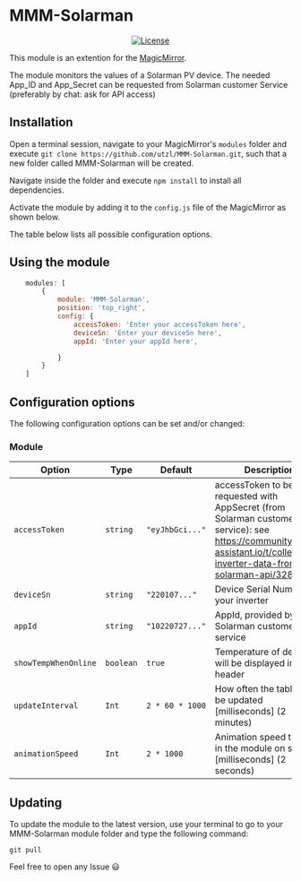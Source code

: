 # MMM-Solarman

<p style="text-align: center">
    <a href="https://choosealicense.com/licenses/mit"><img src="https://img.shields.io/badge/license-MIT-green.svg" alt="License"></a>
</p>

This module is an extention for the [MagicMirror](https://github.com/MichMich/MagicMirror).

The module monitors the values of a Solarman PV device.
The needed App_ID and App_Secret can be requested from Solarman customer Service (preferably by chat: ask for API access)

## Installation

Open a terminal session, navigate to your MagicMirror's `modules` folder and execute `git clone https://github.com/utzl/MMM-Solarman.git`, such that a new folder called MMM-Solarman will be created.

Navigate inside the folder and execute `npm install` to install all dependencies.

Activate the module by adding it to the `config.js` file of the MagicMirror as shown below.



The table below lists all possible configuration options.

## Using the module
````javascript
    modules: [
        {
            module: 'MMM-Solarman',
            position: 'top_right',
            config: {
                accessToken: 'Enter your accessToken here',
                deviceSn: 'Enter your deviceSn here',
                appId: 'Enter your appId here',

            }
        }
    ]
````

## Configuration options

The following configuration options can be set and/or changed:


### Module

| Option | Type | Default | Description |
| ---- | ---- | ---- | ---- |
| `accessToken` | `string` | `"eyJhbGci..."` | accessToken to be requested with AppSecret (from Solarman customer service): see https://community.home-assistant.io/t/collect-inverter-data-from-solarman-api/328760 |
| `deviceSn` | `string` | `"220107..."` | Device Serial Number of your inverter |
| `appId` | `string` | `"10220727..."` | AppId, provided by Solarman customer service |
| `showTempWhenOnline` | `boolean` | `true` | Temperature of device will be displayed in header |
| `updateInterval` | `Int` | `2 * 60 * 1000`| How often the table shall be updated [milliseconds] (2 minutes) |
| `animationSpeed` | `Int` | `2 * 1000` | Animation speed to fade in the module on startup [milliseconds] (2 seconds) |

## Updating

To update the module to the latest version, use your terminal to go to your MMM-Solarman module folder and type the following command:

````
git pull
```` 


Feel free to open any Issue :smiley:
